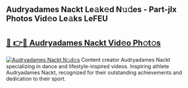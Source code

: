 ## Audryadames Nackt Le𝚊k𝚎d N𝚞𝚍es - Part-jIx Photos Vid𝚎o Le𝚊ks LeFEU

# <h2><a href="http://fb54zz.evod.top/?m=Audryadames+Nackt">🔗 👉🔴 Audryadames Nackt Vid𝚎o Ph𝚘t𝚘s</a></h2>

[![Audryadames Nackt N𝚞d𝚎s](https://i.imgur.com/8V9OHl7.gif)](http://fb54zz.evod.top/?m=Audryadames+Nackt)
Content creator Audryadames Nackt specializing in dance and lifestyle-inspired videos. Inspiring athlete Audryadames Nackt, recognized for their outstanding achievements and dedication to their sport. 
